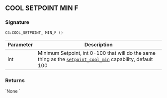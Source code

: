 ## COOL SETPOINT MIN F


### Signature

`C4:COOL_SETPOINT_ MIN_F ()`


| Parameter | Description |
| --- | --- |
| int | Minimum Setpoint, int 0-100 that will do the same thing as the [`setpoint_cool_min`][1] capability, default 100 |


### Returns

\`None
\`

[1]:	https://control4.github.io/docs-driverworks-proxyprotocol/#thermostat-capabilities